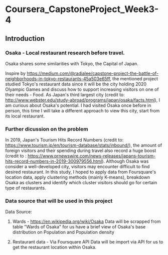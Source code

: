 # Coursera_CapstoneProject_Week3-4

## Introduction
### Osaka - Local restaurant research before travel.

Osaka shares some similarities with Tokyo, the Capital of Japan. 

Inspire by https://medium.com/@radialee/capstone-project-the-battle-of-neighborhoods-in-tokyo-restaurants-45a503e65ff, the mentioned project studied Tokyo's restaurant data since it will be the city holding 2020 Olyampic Games and discuss how to support increasing visitors on one of their needs - Food. As Japan's third largest city (credit to: http://www.webster.edu/study-abroad/programs/japan/osaka/facts.html), I am curious about Osaka's potential. I had visited Osaka once before in person, this time I will take a different approach to view this city, start from its local restaurant.

### Further dicussion on the problem

In 2019, Japan's Tourism Hits Record Numbers (credit to: https://www.tourism.jp/en/tourism-database/stats/inbound/), the amount of foreign visitors and their spending during travel also record a huge boost (credit to : https://www.prnewswire.com/news-releases/japans-tourism-hits-record-numbers-in-2019-300979556.html). Although Osaka was consider a well-developed city, visitors may encounter difficult to find desired restaurant. In this study, I hoped to apply data from Foursquare's location data, apply clustering methods (mainly K-means), breakdown Osaka as clusters and identify which cluster visitors should go for certain type of restaurants. 



### Data source that will be used in this project

Data Source:
1. Wards - https://en.wikipedia.org/wiki/Osaka 
Data will be scrapped from table "Wards of Osaka" for us have a brief view of Osaka's base distribution on Population and Population density

2. Restaurant data - Via Foursquare API
Data will be import via API for us to get the restaurant location within Osaka.
